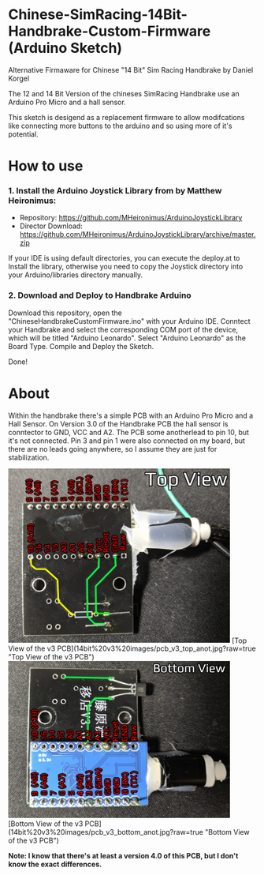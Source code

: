 # Chinese-SimRacing-14Bit-Handbrake-Custom-Firmware (Arduino Sketch)
Alternative Firmaware for Chinese "14 Bit" Sim Racing Handbrake by Daniel Korgel

The 12 and 14 Bit Version of the chineses SimRacing Handbrake use an Arduino Pro Micro and a hall sensor.

This sketch is desigend as a replacement firmware to allow modifcations like connecting more buttons to the arduino and so using more of it's potential. 


# How to use

### 1. Install the Arduino Joystick Library from by Matthew Heironimus:

* Repository: https://github.com/MHeironimus/ArduinoJoystickLibrary
* Director Download: https://github.com/MHeironimus/ArduinoJoystickLibrary/archive/master.zip

If your IDE is using default directories, you can execute the deploy.at to Install the library, otherwise you need to copy the Joystick directory into your Arduino/libraries directory manually.

### 2. Download and Deploy to Handbrake Arduino

Download this repository, open the "ChineseHandbrakeCustomFirmware.ino" with your Arduino IDE.
Conntect your Handbrake and select the corresponding COM port of the device, which will be titled "Arduino Leonardo".
Select "Arduino Leonardo" as the Board Type.
Compile and Deploy the Sketch.

Done! 


# About

Within the handbrake there's a simple PCB with an Arduino Pro Micro and a Hall Sensor.
On Version 3.0 of the Handbrake PCB the hall sensor is conntector to GND, VCC and A2. The PCB some anotherlead to pin 10, but it's not connected. 
Pin 3 and pin 1 were also connected on my board, but there are no leads going anywhere, so I assume they are just for stabilization.

<img src="14bit%20v3%20images/pcb_v3_top_anot.jpg?raw=true" width="450" alt="Top View of the v3 PCB"/>
[Top View of the v3 PCB](14bit%20v3%20images/pcb_v3_top_anot.jpg?raw=true "Top View of the v3 PCB")

<img src="14bit%20v3%20images/pcb_v3_bottom_anot.jpg?raw=true" width="450" alt="Bottom View of the v3 PCB"/>
[Bottom View of the v3 PCB](14bit%20v3%20images/pcb_v3_bottom_anot.jpg?raw=true "Bottom View of the v3 PCB")

**Note: I know that there's at least a version 4.0 of this PCB, but I don't know the exact differences.**
